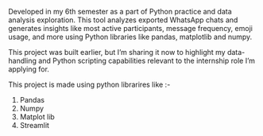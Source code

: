 Developed in my 6th semester as a part of Python practice and data analysis exploration. This tool analyzes exported WhatsApp chats and generates insights like most active participants, message frequency, emoji usage, and more using Python libraries like pandas, matplotlib and numpy.

This project was built earlier, but I’m sharing it now to highlight my data-handling and Python scripting capabilities relevant to the internship role I’m applying for.

This project is made using python librarires like :-
1) Pandas
2) Numpy
3) Matplot lib
4) Streamlit
